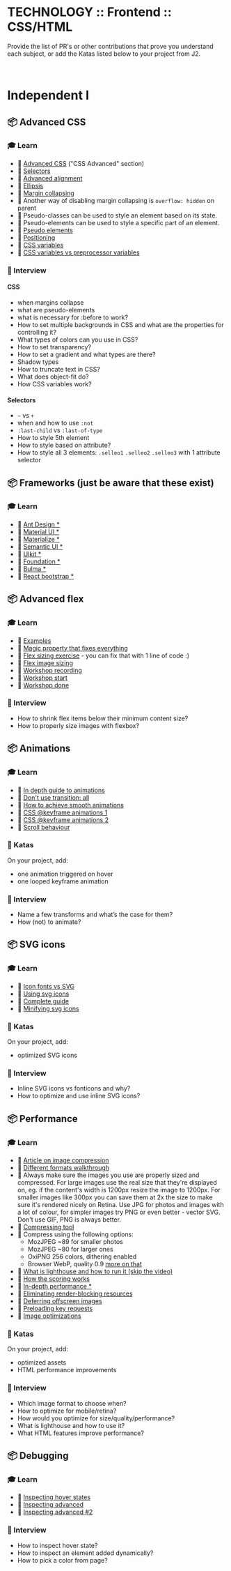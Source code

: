# TECHNOLOGY :: Frontend :: CSS/HTML

Provide the list of PR's or other contributions that prove you understand each subject, or add the Katas listed below to your project from J2.

&nbsp;

# Independent I

## 📦 Advanced CSS

### 🎓 Learn

* 📗 [Advanced CSS](https://www.w3schools.com/Css/css3_borders.asp) ("CSS Advanced" section)
* 📗 [Selectors](https://code.tutsplus.com/tutorials/the-30-css-selectors-you-must-memorize--net-16048)
* 📗 [Advanced alignment](https://www.smashingmagazine.com/2019/03/css-alignment/)
* 📗 [Ellipsis](https://css-tricks.com/snippets/css/truncate-string-with-ellipsis/)
* 📗 [Margin collapsing](https://css-tricks.com/what-you-should-know-about-collapsing-margins/)
* 📗 Another way of disabling margin collapsing is `overflow: hidden` on parent
* 📗 Pseudo-classes can be used to style an element based on its state.
* 📗 Pseudo-elements can be used to style a specific part of an element.
* 📗 [Pseudo elements](https://css-tricks.com/pseudo-class-selectors/)
* 📗 [Positioning](https://developer.mozilla.org/en-US/docs/Web/CSS/position)
* 📗 [CSS variables](https://developer.mozilla.org/en-US/docs/Web/CSS/Using_CSS_custom_properties)
* 📗 [CSS variables vs preprocessor variables](https://css-tricks.com/difference-between-types-of-css-variables/)


### 🎤 Interview

#### CSS
* when margins collapse
* what are pseudo-elements
* what is necessary for :before to work?
* How to set multiple backgrounds in CSS and what are the properties for controlling it?
* What types of colors can you use in CSS?
* How to set transparency?
* How to set a gradient and what types are there?
* Shadow types
* How to truncate text in CSS?
* What does object-fit do?
* How CSS variables work?

#### Selectors
* `~` vs `+`
* when and how to use `:not`
* `:last-child` vs `:last-of-type`
* How to style 5th element
* How to style based on attribute?
* How to style all 3 elements: `.selleo1` `.selleo2` `.selleo3` with 1 attribute selector


## 📦 Frameworks (just be aware that these exist)

### 🎓 Learn

* 📗 [Ant Design *](https://ant.design/)
* 📗 [Material UI *](https://material-ui.com/)
* 📗 [Materialize *](https://materializecss.com/)
* 📗 [Semantic UI *](https://semantic-ui.com/)
* 📗 [UIkit *](https://getuikit.com/)
* 📗 [Foundation *](https://foundation.zurb.com/)
* 📗 [Bulma *](https://bulma.io/)
* 📗 [React bootstrap *](https://react-bootstrap.github.io/)


## 📦 Advanced flex

### 🎓 Learn

* 📗 [Examples](https://medium.freecodecamp.org/the-ultimate-guide-to-flexbox-learning-through-examples-8c90248d4676)
* 📗 [Magic property that fixes everything](https://dfmcphee.com/flex-items-and-min-width-0/)
* 📗 [Flex sizing exercise](https://codepen.io/ArekJanik/pen/dwOJma) - you can fix that with 1 line of code :)
* 📗 [Flex image sizing](https://codepen.io/ArekJanik/pen/ZEOjVLG)
* 📗 [Workshop recording](https://www.youtube.com/watch?v=_OmSic-XicI)
* 📗 [Workshop start](https://codepen.io/ArekJanik/pen/VgXzwJ)
* 📗 [Workshop done](https://codepen.io/ArekJanik/pen/RdbrNQ)


### 🎤 Interview

* How to shrink flex items below their minimum content size?
* How to properly size images with flexbox?


## 📦 Animations

### 🎓 Learn
 
* 📗 [In depth guide to animations](https://www.adobe.com/devnet/archive/html5/articles/using-css3-transitions-a-comprehensive-guide.html)
* 📗 [Don't use transition: all](https://stackoverflow.com/questions/8947441/css3-transitions-is-transition-all-slower-than-transition-x)
* 📗 [How to achieve smooth animations](https://medium.com/outsystems-experts/how-to-achieve-60-fps-animations-with-css3-db7b98610108)
* 📗 [CSS @keyframe animations 1](https://css-tricks.com/snippets/css/keyframe-animation-syntax/)
* 📗 [CSS @keyframe animations 2](https://robots.thoughtbot.com/css-animation-for-beginners)
* 📗 [Scroll behaviour](https://developer.mozilla.org/en-US/docs/Web/CSS/scroll-behavior)

### 📝 Katas

On your project, add:
* one animation triggered on hover
* one looped keyframe animation

### 🎤 Interview

* Name a few transforms and what’s the case for them?
* How (not) to animate?


## 📦 SVG icons

### 🎓 Learn
 
* 📗 [Icon fonts vs SVG](https://css-tricks.com/icon-fonts-vs-svg/)
* 📗 [Using svg icons](https://css-tricks.com/pretty-good-svg-icon-system/)
* 📗 [Complete guide](https://blog.usejournal.com/svg-icons-from-sketch-to-react-dfbedbf56484)
* 📗 [Minifying svg icons](https://jakearchibald.github.io/svgomg/)

### 📝 Katas

On your project, add:
* optimized SVG icons

### 🎤 Interview

* Inline SVG icons vs fonticons and why?
* How to optimize and use inline SVG icons?


## 📦 Performance

### 🎓 Learn
 
* 📗 [Article on image compression](https://medium.com/@arekjanik/compressing-assets-for-web-dbfd25674c2e?sk=8a53480e19ae65bf2a6343b32af63b46)
* 📗 [Different formats walkthrough](https://gizmodo.com/what-s-the-difference-between-jpg-png-and-gif-5656669)
* 📗 Always make sure the images you use are properly sized and compressed. For large images use the real size that they're displayed on, eg. if the content's width is 1200px resize the image to 1200px. For smaller images like 300px you can save them at 2x the size to make sure it's rendered nicely on Retina. Use JPG for photos and images with a lot of colour, for simpler images try PNG or even better - vector SVG. Don't use GIF, PNG is always better.
* 📗 [Compressing tool](https://squoosh.app/)
* 📗 Compress using the following options:
    * MozJPEG ~89 for smaller photos
    * MozJPEG ~80 for larger ones
    * OxiPNG 256 colors, dithering enabled
    * Browser WebP, quality 0.9 [more on that](https://selleo.com/til/posts/9kdnziefk3-great-case-for-webp-format)
* 📗 [What is lighthouse and how to run it (skip the video)](https://developers.google.com/web/tools/lighthouse)
* 📗 [How the scoring works](https://web.dev/performance-scoring/)
* 📗 [In-depth performance *](https://web.dev/lighthouse-performance/)
* 📗 [Eliminating render-blocking resources](https://www.digitalocean.com/community/tutorials/html-defer-async)
* 📗 [Deferring offscreen images](https://css-tricks.com/native-lazy-loading/)
* 📗 [Preloading key requests](https://developer.mozilla.org/en-US/docs/Web/HTML/Preloading_content)
* 📗 [Image optimizations](https://www.industrialempathy.com/posts/image-optimizations/)

### 📝 Katas

On your project, add:
* optimized assets
* HTML performance improvements

### 🎤 Interview

* Which image format to choose when?
* How to optimize for mobile/retina?
* How would you optimize for size/quality/performance?
* What is lighthouse and how to use it?
* What HTML features improve performance?


## 📦 Debugging

### 🎓 Learn
 
* 📗 [Inspecting hover states](https://coderwall.com/p/s_g9qg/use-chrome-dev-tools-to-force-element-state-hover-debugging)
* 📗 [Inspecting advanced](https://selleo.com/til/posts/ok8w4vaod0-inspecting-elements-that-disappear-from-dom)
* 📗 [Inspecting advanced #2](https://selleo.com/til/posts/zymr9yhtjf-inspecting-elements-that-disappear-from-dom-2)

### 🎤 Interview

* How to inspect hover state?
* How to inspect an element added dynamically?
* How to pick a color from page?
